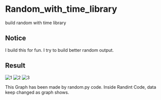 # Random_with_time_library
build random with time library

## Notice
I build this for fun.
I try to build better random output.


## Result
![1](https://github.com/Josoobeen/Random_with_time_library/assets/103333989/dc455757-e91b-4bd7-a63b-a170a390f1ec)
![2](https://github.com/Josoobeen/Random_with_time_library/assets/103333989/89930be0-3106-4c22-9d25-75581c02a99d)
![3](https://github.com/Josoobeen/Random_with_time_library/assets/103333989/c7dd181a-d966-4ff4-b9a0-b6eb11b953e9)

This Graph has been made by random.py code.
Inside Randint Code, data keep changed as graph shows.
